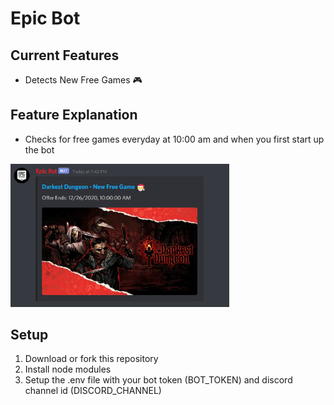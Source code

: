 # Epic Bot
 
## Current Features
* Detects New Free Games 🎮

## Feature Explanation
* Checks for free games everyday at 10:00 am and when you first start up the bot
<img src="https://github.com/StrixOSG/EpicBot/blob/main/images/FreeGame-Example.png" width="350">

## Setup
1. Download or fork this repository
2. Install node modules
3. Setup the .env file with your bot token (BOT_TOKEN) and discord channel id (DISCORD_CHANNEL)
